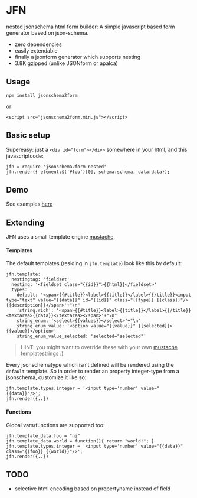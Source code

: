 JFN
===

<img alt="" src="http://www.gifbin.com/bin/102009/1254478578_robot_hand.gif"/><br>
nested jsonschema html form builder: A simple javascript based form generator based on json-schema.

* zero dependencies
* easily extendable 
* finally a jsonform generator which supports nesting
* 3.8K gzipped (unlike JSONform or apalca)

## Usage 

    npm install jsonschema2form

or 
    
    <script src="jsonschema2form.min.js"></script>

## Basic setup

Supereasy: just a `<div id="form"></div>` somewhere in your html, and this javascriptcode:

    jfn = require 'jsonschema2form-nested'
    jfn.render({ element:$('#foo')[0], schema:schema, data:data});

## Demo

See examples [here](https://rawgit.com/coderofsalvation/jsonschema2form-nested/master/test/test.html)

## Extending 

JFN uses a small template engine [mustache](https://www.npmjs.com/package/micromustache).

#### Templates

The default templates (residing in `jfn.template`) look like this by default:

    jfn.template:
      nestingtag: 'fieldset'
      nesting: '<fieldset class="{{id}}">{{html}}</fieldset>'
      types:
        default: '<span>{{#title}}<label>{{title}}</label>{{/title}}<input type="text" value="{{data}}" id="{{id}}" class="{{type}} {{class}}"/>{{description}}</span>'+"\n"
        'string.rich': '<span>{{#title}}<label>{{title}}</label>{{/title}}<textarea>{{data}}</textarea></span>'+"\n"
        string_enum: '<select>{{values}}</select>'+"\n"
        string_enum_value: '<option value="{{value}}" {{selected}}>{{value}}</option>'
        string_enum_value_selected: 'selected="selected"'
    
> HINT: you might want to override these with your own [mustache](https://www.npmjs.com/package/micromustache) templatestrings :)

Every jsonschematype which isn't defined will be rendered using the `default` template.
So in order to render an property integer-type from a jsonschema, customize it like so:

    jfn.template.types.integer = '<input type='number' value="{{data}}"/>';
    jfn.render({..})

#### Functions

Global vars/functions are supported too:

    jfn.template_data.foo = "hi"
    jfn.template_data.world = function(){ return "world!"; }
    jfn.template.types.integer = '<input type='number' value="{{data}}" class="{{foo}} {{world}}"/>';
    jfn.render({..})

## TODO

* selective html encoding based on propertyname instead of field
